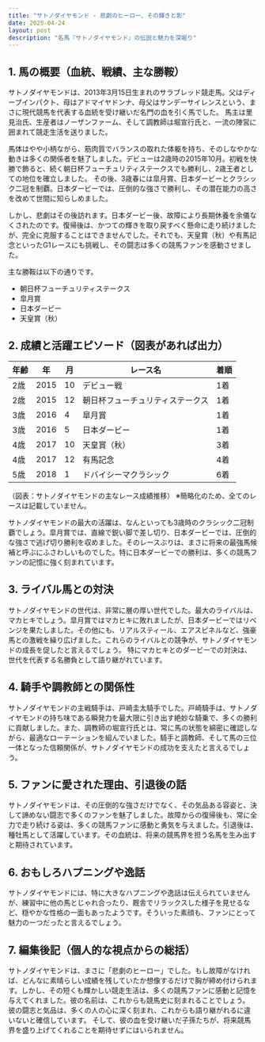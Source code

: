 ```yaml
---
title: "サトノダイヤモンド - 悲劇のヒーロー、その輝きと影"
date: 2025-04-24
layout: post
description: "名馬『サトノダイヤモンド』の伝説と魅力を深堀り"
---
```


## 1. 馬の概要（血統、戦績、主な勝鞍）

サトノダイヤモンドは、2013年3月15日生まれのサラブレッド競走馬。父はディープインパクト、母はアドマイヤドンナ、母父はサンデーサイレンスという、まさに現代競馬を代表する血統を受け継いだ名門の血を引く馬でした。  馬主は里見治氏、生産者はノーザンファーム、そして調教師は堀宣行氏と、一流の陣営に囲まれて競走生活を送りました。

馬体はやや小柄ながら、筋肉質でバランスの取れた体躯を持ち、そのしなやかな動きは多くの関係者を魅了しました。デビューは2歳時の2015年10月。初戦を快勝で飾ると、続く朝日杯フューチュリティステークスでも勝利し、2歳王者としての地位を確立しました。  その後、3歳春には皐月賞、日本ダービーとクラシック二冠を制覇。日本ダービーでは、圧倒的な強さで勝利し、その潜在能力の高さを改めて世間に知らしめました。

しかし、悲劇はその後訪れます。日本ダービー後、故障により長期休養を余儀なくされたのです。復帰後は、かつての輝きを取り戻すべく懸命に走り続けましたが、完全に克服することはできませんでした。それでも、天皇賞（秋）や有馬記念といったG1レースにも挑戦し、その闘志は多くの競馬ファンを感動させました。

主な勝鞍は以下の通りです。

* 朝日杯フューチュリティステークス
* 皐月賞
* 日本ダービー
* 天皇賞（秋）


## 2. 成績と活躍エピソード（図表があれば出力）

| 年齢 | 年 | 月 | レース名 | 着順 |
|---|---|---|---|---|
| 2歳 | 2015 | 10 | デビュー戦 | 1着 |
| 2歳 | 2015 | 12 | 朝日杯フューチュリティステークス | 1着 |
| 3歳 | 2016 | 4 | 皐月賞 | 1着 |
| 3歳 | 2016 | 5 | 日本ダービー | 1着 |
| 4歳 | 2017 | 10 | 天皇賞（秋） | 3着 |
| 4歳 | 2017 | 12 | 有馬記念 | 4着 |
| 5歳 | 2018 | 1 | ドバイシーマクラシック | 6着 |


（図表：サトノダイヤモンドの主なレース成績推移）
※簡略化のため、全てのレースは記載していません。

サトノダイヤモンドの最大の活躍は、なんといっても3歳時のクラシック二冠制覇でしょう。皐月賞では、直線で鋭い脚で差し切り、日本ダービーでは、圧倒的な強さで逃げ切り勝利を収めました。そのレースぶりは、まさに将来の最強馬候補と呼ぶにふさわしいものでした。特に日本ダービーでの勝利は、多くの競馬ファンの記憶に強く刻まれています。


## 3. ライバル馬との対決

サトノダイヤモンドの世代は、非常に層の厚い世代でした。最大のライバルは、マカヒキでしょう。皐月賞ではマカヒキに敗れましたが、日本ダービーではリベンジを果たしました。その他にも、リアルスティール、エアスピネルなど、強豪馬との激戦を繰り広げました。これらのライバルとの競争が、サトノダイヤモンドの成長を促したと言えるでしょう。  特にマカヒキとのダービーでの対決は、世代を代表する名勝負として語り継がれています。


## 4. 騎手や調教師との関係性

サトノダイヤモンドの主戦騎手は、戸崎圭太騎手でした。戸崎騎手は、サトノダイヤモンドの持ち味である瞬発力を最大限に引き出す絶妙な騎乗で、多くの勝利に貢献しました。また、調教師の堀宣行氏とは、常に馬の状態を綿密に確認しながら、最適なローテーションを組んでいました。騎手と調教師、そして馬の三位一体となった信頼関係が、サトノダイヤモンドの成功を支えたと言えるでしょう。


## 5. ファンに愛された理由、引退後の話

サトノダイヤモンドは、その圧倒的な強さだけでなく、その気品ある容姿と、決して諦めない闘志で多くのファンを魅了しました。故障からの復帰後も、常に全力で走り続ける姿は、多くの競馬ファンに感動と勇気を与えました。引退後は、種牡馬として活躍しています。その血統は、将来の競馬界を担う名馬を生み出すと期待されています。


## 6. おもしろハプニングや逸話

サトノダイヤモンドには、特に大きなハプニングや逸話は伝えられていませんが、練習中に他の馬とじゃれ合ったり、厩舎でリラックスした様子を見せるなど、穏やかな性格の一面もあったようです。そういった素顔も、ファンにとって魅力の一つだったと言えるでしょう。


## 7. 編集後記（個人的な視点からの総括）

サトノダイヤモンドは、まさに「悲劇のヒーロー」でした。もし故障がなければ、どんなに素晴らしい成績を残していたか想像するだけで胸が締め付けられます。しかし、その短くも輝かしい競走生活は、多くの競馬ファンに感動と記憶を与えてくれました。彼の名前は、これからも競馬史に刻まれることでしょう。  彼の闘志と気品は、多くの人の心に深く刻まれ、これからも語り継がれるに違いないと確信しています。  そして、彼の血を受け継いだ子孫たちが、将来競馬界を盛り上げてくれることを期待せずにはいられません。
